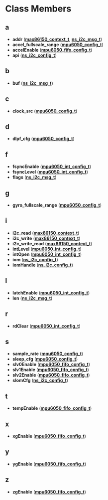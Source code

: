
# Class Members



## a

* **addr** ([**max86150\_context\_t**](structmax86150__context__t.md), [**ns\_i2c\_msg\_t**](structns__i2c__msg__t.md))
* **accel\_fullscale\_range** ([**mpu6050\_config\_t**](structmpu6050__config__t.md))
* **accelEnable** ([**mpu6050\_fifo\_config\_t**](structmpu6050__fifo__config__t.md))
* **api** ([**ns\_i2c\_config\_t**](structns__i2c__config__t.md))


## b

* **buf** ([**ns\_i2c\_msg\_t**](structns__i2c__msg__t.md))


## c

* **clock\_src** ([**mpu6050\_config\_t**](structmpu6050__config__t.md))


## d

* **dlpf\_cfg** ([**mpu6050\_config\_t**](structmpu6050__config__t.md))


## f

* **fsyncEnable** ([**mpu6050\_int\_config\_t**](structmpu6050__int__config__t.md))
* **fsyncLevel** ([**mpu6050\_int\_config\_t**](structmpu6050__int__config__t.md))
* **flags** ([**ns\_i2c\_msg\_t**](structns__i2c__msg__t.md))


## g

* **gyro\_fullscale\_range** ([**mpu6050\_config\_t**](structmpu6050__config__t.md))


## i

* **i2c\_read** ([**max86150\_context\_t**](structmax86150__context__t.md))
* **i2c\_write** ([**max86150\_context\_t**](structmax86150__context__t.md))
* **i2c\_write\_read** ([**max86150\_context\_t**](structmax86150__context__t.md))
* **intLevel** ([**mpu6050\_int\_config\_t**](structmpu6050__int__config__t.md))
* **intOpen** ([**mpu6050\_int\_config\_t**](structmpu6050__int__config__t.md))
* **iom** ([**ns\_i2c\_config\_t**](structns__i2c__config__t.md))
* **iomHandle** ([**ns\_i2c\_config\_t**](structns__i2c__config__t.md))


## l

* **latchEnable** ([**mpu6050\_int\_config\_t**](structmpu6050__int__config__t.md))
* **len** ([**ns\_i2c\_msg\_t**](structns__i2c__msg__t.md))


## r

* **rdClear** ([**mpu6050\_int\_config\_t**](structmpu6050__int__config__t.md))


## s

* **sample\_rate** ([**mpu6050\_config\_t**](structmpu6050__config__t.md))
* **sleep\_cfg** ([**mpu6050\_config\_t**](structmpu6050__config__t.md))
* **slv0Enable** ([**mpu6050\_fifo\_config\_t**](structmpu6050__fifo__config__t.md))
* **slv1Enable** ([**mpu6050\_fifo\_config\_t**](structmpu6050__fifo__config__t.md))
* **slv2Enable** ([**mpu6050\_fifo\_config\_t**](structmpu6050__fifo__config__t.md))
* **sIomCfg** ([**ns\_i2c\_config\_t**](structns__i2c__config__t.md))


## t

* **tempEnable** ([**mpu6050\_fifo\_config\_t**](structmpu6050__fifo__config__t.md))


## x

* **xgEnable** ([**mpu6050\_fifo\_config\_t**](structmpu6050__fifo__config__t.md))


## y

* **ygEnable** ([**mpu6050\_fifo\_config\_t**](structmpu6050__fifo__config__t.md))


## z

* **zgEnable** ([**mpu6050\_fifo\_config\_t**](structmpu6050__fifo__config__t.md))




